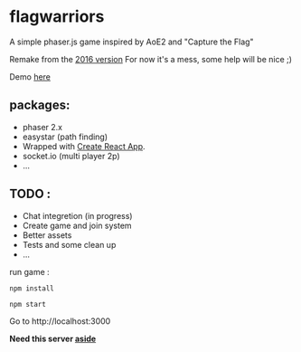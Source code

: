 # flagwarriors
A simple phaser.js game inspired by AoE2 and "Capture the Flag"

Remake from the [2016 version](https://github.com/manuelLandreau/flagwarriors) 
For now it's a mess, some help will be nice ;)

Demo [here](https://flagwarriors.herokuapp.com)

## packages: 
* phaser 2.x
* easystar (path finding)
* Wrapped with [Create React App](https://github.com/facebookincubator/create-react-app).
* socket.io (multi player 2p)
* ...

## TODO : 
* Chat integretion (in progress)
* Create game and join system
* Better assets
* Tests and some clean up
* ...

run game :

`
npm install
`

`
npm start
`

Go to http://localhost:3000

**Need this server [aside](https://github.com/manuellandreau/flagwarriors-server)**
